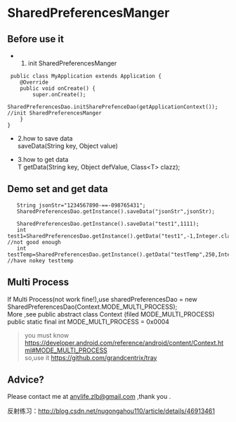 # SharedPreferencesManger
## Before use it
- 1. init SharedPreferencesManger
```
 public class MyApplication extends Application {
	@Override
	public void onCreate() {
		super.onCreate();
		SharedPreferencesDao.initSharePrefenceDao(getApplicationContext());  //init SharedPreferencesManger
	}
}
```  

- 2.how to save data  
saveData(String key, Object value) 

- 3.how to get data  
<T> T getData(String key, Object defValue, Class&lt;T> clazz);  

## Demo set and get data  
```
   String jsonStr="1234567890-==-098765431";
   SharedPreferencesDao.getInstance().saveData("jsonStr",jsonStr);

   SharedPreferencesDao.getInstance().saveData("test1",1111);
   int test1=SharedPreferencesDao.getInstance().getData("test1",-1,Integer.class); //not good enough
   int testTemp=SharedPreferencesDao.getInstance().getData("testTemp",250,Integer.class);  //have nokey testtemp
```
## Multi Process  

   If Multi Process(not work fine!),use 		sharedPreferencesDao = new SharedPreferencesDao(Context.MODE_MULTI_PROCESS);  
   More ,see     public abstract class Context (filed MODE_MULTI_PROCESS)  
   public static final int MODE_MULTI_PROCESS = 0x0004  
   
   > you must know https://developer.android.com/reference/android/content/Context.html#MODE_MULTI_PROCESS  
   > so,use it https://github.com/grandcentrix/tray

## Advice?

Please contact me at anylife.zlb@gmail.com ,thank you .  


反射练习：http://blog.csdn.net/nugongahou110/article/details/46913461
